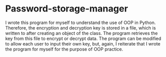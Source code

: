 # Password-storage-manager

I wrote this program for myself to understand the use of OOP in Python. Therefore, the encryption and decryption key is stored in a file, which is written to after creating an object of the class. The program retrieves the key from this file to encrypt or decrypt data. The program can be modified to allow each user to input their own key, but, again, I reiterate that I wrote the program for myself for the purpose of OOP practice.
